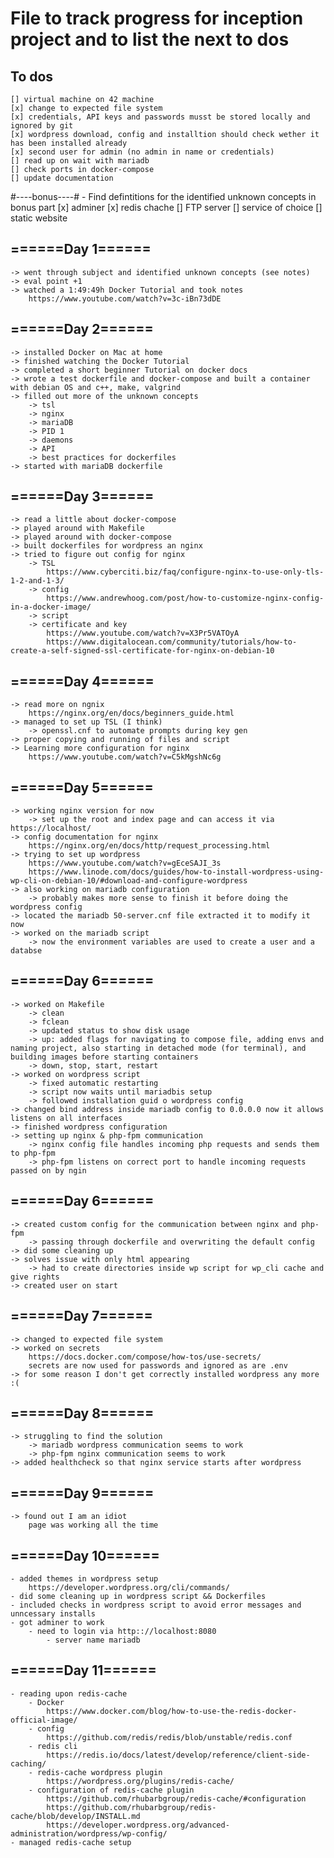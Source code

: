 # File to track progress for inception project and to list the next to dos

## To dos
	[] virtual machine on 42 machine
	[x] change to expected file system 
	[x] credentials, API keys and passwords musst be stored locally and ignored by git
	[x] wordpress download, config and installtion should check wether it has been installed already
	[x] second user for admin (no admin in name or credentials)
	[] read up on wait with mariadb
	[] check ports in docker-compose
	[] update documentation

#----bonus----#
	- Find defintitions for the identified unknown concepts in bonus part
		[x] adminer
		[x] redis chache
		[] FTP server
		[] service of choice
		[] static website


## ======Day 1======
	-> went through subject and identified unknown concepts (see notes)
	-> eval point +1
	-> watched a 1:49:49h Docker Tutorial and took notes
		https://www.youtube.com/watch?v=3c-iBn73dDE

## ======Day 2======
	-> installed Docker on Mac at home
	-> finished watching the Docker Tutorial
	-> completed a short beginner Tutorial on docker docs
	-> wrote a test dockerfile and docker-compose and built a container with debian OS and c++, make, valgrind
	-> filled out more of the unknown concepts
		-> tsl
		-> nginx
		-> mariaDB
		-> PID 1
		-> daemons
		-> API
		-> best practices for dockerfiles
	-> started with mariaDB dockerfile

## ======Day 3======
	-> read a little about docker-compose
	-> played around with Makefile
	-> played around with docker-compose
	-> built dockerfiles for wordpress an nginx
	-> tried to figure out config for nginx
		-> TSL
			https://www.cyberciti.biz/faq/configure-nginx-to-use-only-tls-1-2-and-1-3/
		-> config
			https://www.andrewhoog.com/post/how-to-customize-nginx-config-in-a-docker-image/
		-> script
		-> certificate and key
			https://www.youtube.com/watch?v=X3Pr5VATOyA
			https://www.digitalocean.com/community/tutorials/how-to-create-a-self-signed-ssl-certificate-for-nginx-on-debian-10

## ======Day 4======
	-> read more on ngnix
		https://nginx.org/en/docs/beginners_guide.html
	-> managed to set up TSL (I think)
		-> openssl.cnf to automate prompts during key gen
	-> proper copying and running of files and script
	-> Learning more configuration for nginx
		https://www.youtube.com/watch?v=C5kMgshNc6g

## ======Day 5======
	-> working nginx version for now
		-> set up the root and index page and can access it via https://localhost/
	-> config documentation for nginx
		https://nginx.org/en/docs/http/request_processing.html
	-> trying to set up wordpress
		https://www.youtube.com/watch?v=gEceSAJI_3s
		https://www.linode.com/docs/guides/how-to-install-wordpress-using-wp-cli-on-debian-10/#download-and-configure-wordpress
	-> also working on mariadb configuration
		-> probably makes more sense to finish it before doing the wordpress config
	-> located the mariadb 50-server.cnf file extracted it to modify it now
	-> worked on the mariadb script
		-> now the environment variables are used to create a user and a databse

## ======Day 6======
	-> worked on Makefile
		-> clean
		-> fclean
		-> updated status to show disk usage
		-> up: added flags for navigating to compose file, adding envs and naming project, also starting in detached mode (for terminal), and building images before starting containers
		-> down, stop, start, restart
	-> worked on wordpress script
		-> fixed automatic restarting
		-> script now waits until mariadbis setup
		-> followed installation guid o wordpress config
	-> changed bind address inside mariadb config to 0.0.0.0 now it allows listens on all interfaces
	-> finished wordpress configuration
	-> setting up nginx & php-fpm communication
		-> nginx config file handles incoming php requests and sends them to php-fpm
		-> php-fpm listens on correct port to handle incoming requests passed on by ngin
	
## ======Day 6======
	-> created custom config for the communication between nginx and php-fpm
		-> passing through dockerfile and overwriting the default config
	-> did some cleaning up
	-> solves issue with only html appearing
		-> had to create directories inside wp script for wp_cli cache and give rights
	-> created user on start

## ======Day 7======
	-> changed to expected file system
	-> worked on secrets
		https://docs.docker.com/compose/how-tos/use-secrets/
		secrets are now used for passwords and ignored as are .env
	-> for some reason I don't get correctly installed wordpress any more :(

## ======Day 8======
	-> struggling to find the solution
		-> mariadb wordpress communication seems to work
		-> php-fpm nginx communication seems to work
	-> added healthcheck so that nginx service starts after wordpress

## ======Day 9======
	-> found out I am an idiot
		page was working all the time

## ======Day 10======
	- added themes in wordpress setup
		https://developer.wordpress.org/cli/commands/
	- did some cleaning up in wordpress script && Dockerfiles
	- included checks in wordpress script to avoid error messages and unncessary installs
	- got adminer to work
		- need to login via http:://localhost:8080
			- server name mariadb

## ======Day 11======
	- reading upon redis-cache
		- Docker
			https://www.docker.com/blog/how-to-use-the-redis-docker-official-image/
		- config
			https://github.com/redis/redis/blob/unstable/redis.conf
		- redis cli
			https://redis.io/docs/latest/develop/reference/client-side-caching/
		- redis-cache wordpress plugin
			https://wordpress.org/plugins/redis-cache/
		- configuration of redis-cache plugin
			https://github.com/rhubarbgroup/redis-cache/#configuration
			https://github.com/rhubarbgroup/redis-cache/blob/develop/INSTALL.md
			https://developer.wordpress.org/advanced-administration/wordpress/wp-config/
	- managed redis-cache setup

